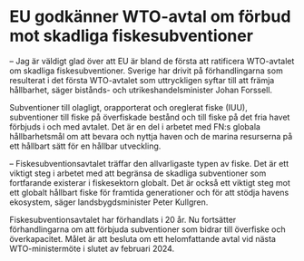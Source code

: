 # EU godkänner WTO-avtal om förbud mot skadliga fiskesubventioner

– Jag är väldigt glad över att EU är bland de första att ratificera WTO\-avtalet om skadliga fiskesubventioner. Sverige har drivit på förhandlingarna som resulterat i det första WTO\-avtalet som uttryckligen syftar till att främja hållbarhet, säger bistånds\- och utrikeshandelsminister Johan Forssell.

Subventioner till olagligt, orapporterat och oreglerat fiske (IUU), subventioner till fiske på överfiskade bestånd och till fiske på det fria havet förbjuds i och med avtalet. Det är en del i arbetet med FN:s globala hållbarhetsmål om att bevara och nyttja haven och de marina resurserna på ett hållbart sätt för en hållbar utveckling.

– Fiskesubventionsavtalet träffar den allvarligaste typen av fiske. Det är ett viktigt steg i arbetet med att begränsa de skadliga subventioner som fortfarande existerar i fiskesektorn globalt. Det är också ett viktigt steg mot ett globalt hållbart fiske för framtida generationer och för att stödja havens ekosystem, säger landsbygdsminister Peter Kullgren.

Fiskesubventionsavtalet har förhandlats i 20 år. Nu fortsätter förhandlingarna om att förbjuda subventioner som bidrar till överfiske och överkapacitet. Målet är att besluta om ett helomfattande avtal vid nästa WTO\-ministermöte i slutet av februari 2024\.
